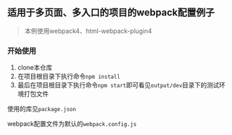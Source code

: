 ## 适用于多页面、多入口的项目的webpack配置例子

> 本例使用webpack4、html-webpack-plugin4

### 开始使用
1. clone本仓库
2. 在项目根目录下执行命令`npm install`
3. 最后在项目根目录下执行命令`npm start`即可看见`output/dev`目录下的测试环境打包文件

使用的库见`package.json`

webpack配置文件为默认的`webpack.config.js`